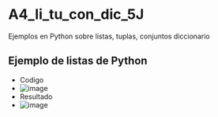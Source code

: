 # A4_li_tu_con_dic_5J
Ejemplos en Python sobre listas, tuplas, conjuntos diccionario
## Ejemplo de listas de Python
- Codigo
- ![image](https://github.com/user-attachments/assets/a3ff9da9-140d-4c03-a754-b92db6fc0c6c)
- Resultado
- ![image](https://github.com/user-attachments/assets/8dfb11d0-e6b0-45c1-a19d-14107d75c1f8)
